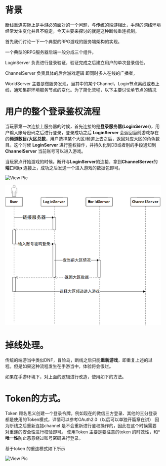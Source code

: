 # 背景
断线重连实际上是手游必须面对的一个问题，与传统的端游相比，手游的网络环境经常发生变化并且不稳定。今天主要来探讨的就是这种断线重连机制。

首先我们讨论一下一个典型的RPG游戏的服务端架构的实现。


一个典型的RPG服务器后端一般分成三个组件，

LoginServer 负责进行登录验证，验证完成之后建立用户的单次登录信任。

ChannelServer 负责具体的后台游戏逻辑 即同时多人在线的广播者，

WorldServer 主要是做服务发现，当其中的某个Channel，Login节点离线或者上线，通知集群环境服务节点的变化。为了简化流程，以下主要讨论单节点的情况


# 用户的整个登录鉴权流程

当玩家第一次连接上服务器的时候，首先连接的是**登录服务器(LoginServer)**，用户输入账号密码之后进行登录，登录成功之后 **LoginServer** 会返回当前游戏存在的**频道数目/大区总数**，用户选择某个大区/频道上去之后，返回对应大区的角色数目。这个时候 **LoginServer** 进行鉴权操作，并持久化到DB或者别的手段通知到 **ChannelServer** 当前账号可以进入游戏。

当玩家点开始游戏的时候，断开与**LoginServer**的连接，拿到**ChannelServer**的**端口**和**ip** 连接上，成功之后发送一个进入游戏的数据包即可。

![View Pic](https://github.com/flwmxd/flwmxd.github.io/blob/master/img/connect_server.png)

![View Pic](../../img/connect_server.png)


# 掉线处理。 

传统的端游当中类似DNF，冒险岛，断线之后只能**重新游戏**，即重复上述的过程。但是如果这种流程发生在手游当中，体验将会很烂。

如果在手游环境下，对上面的逻辑进行改造，使用如下的方法。

# Token的方式。
Token 顾名思义创建一个登录令牌。例如现在的微信三方登录、其他的三分登录都是使用的Token模式，详情可以参考OAuth2.0（以后可以单独开篇章在讲） 因为断线之后重新连接channel 是不会重新进行鉴权操作的，因此在这个时候需要对重连的安全性进行校验即可。
使用Token 主要是要注意的token 的时效性，和***唯一性**防止恶意绕过账号密码进行登录。

基于token 的重连模式如下所示

![View Pic](https://github.com/flwmxd/flwmxd.github.io/blob/master/img/token.png)


